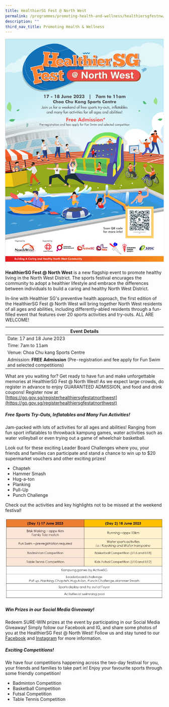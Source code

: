 ```yaml
---
title: HealthierSG Fest @ North West
permalink: /programmes/promoting-health-and-wellness/healthiersgfestnw/
description: ""
third_nav_title: Promoting Health & Wellness
---
```

![](/images/generic-edm-v5.jpg)

**HealthierSG Fest @ North West** is a new flagship event to promote healthy living in the North West District. The sports festival encurages the community to adopt a healthier lifestyle and embrace the differences between individuals to build a caring and healthy North West District.

In-line with Healthier SG's preventive health approach, the first edition of the HealthierSG Fest @ North West will bring together North West residents of all ages and abilities, including differently-abled residents through a fun-filled event that features over 20 sports activities and try-outs. ALL ARE WELCOME!

| Event Details | 
| -------- | 
| Date: 17 and 18 June 2023     | 
| Time: 7am to 11am | 
| Venue: Choa Chu kang Sports Centre     | 
| Admission: **FREE Admission** (Pre-registration and fee apply for Fun Swim and selected competitions)   | 

What are you waiting for? Get ready to have fun and make unforgettable memories at HealthierSG Fest @ North West! As we expect large crowds, do register in advance to enjoy GUARANTEED ADMISSION, and food and drink coupons! Register now at [https://go.gov.sg/registerhealthiersgfestatnorthwest](https://go.gov.sg/registerhealthiersgfestatnorthwest)

##### Free Sports Try-Outs, Inflatables and Many Fun Activities!

Jam-packed with lots of activities for all ages and abilities! Ranging from fun sport inflatables to throwback kampung games, water activities such as water volleyball or even trying out a game of wheelchair basketball.

Look out for these exciting Leader Board Challenges where you, your friends and families can participate and stand a chance to win up to $20 supermarket vouchers and other exciting prizes!
* Chapteh
* Hammer Smash
* Hug-a-ton
* Planking
* Pull-Up
* Punch Challenge

Check out the activities and key highlights not to be missed at the weekend festival!

![](/images/day%201%20&%202%20table%20(website).jpg)

##### Win Prizes in our Social Media Giveaway!

Redeem SURE-WIN prizes at the event by participating in our Social Media Giveaway! Simply follow our Facebook and IG, and share some photos of you at the HealthierSG Fest @ North West! Follow us and stay tuned to our [Facebook](https://www.facebook.com/nwcdc) and [Instagram](https://www.instagram.com/northwestcdc/) for more information.

##### Exciting Competitions!

We have four competitions happening across the two-day festival for you, your friends and families to take part in! Enjoy your favourite sports through some friendly competition!

* Badminton Competition
* Basketball Competition
* Futsal Competition
* Table Tennis Competition